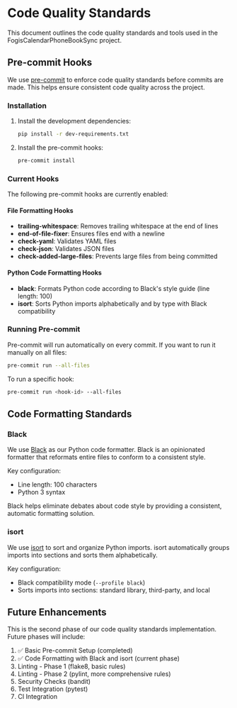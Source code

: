 # Code Quality Standards

This document outlines the code quality standards and tools used in the FogisCalendarPhoneBookSync project.

## Pre-commit Hooks

We use [pre-commit](https://pre-commit.com/) to enforce code quality standards before commits are made. This helps ensure consistent code quality across the project.

### Installation

1. Install the development dependencies:
   ```bash
   pip install -r dev-requirements.txt
   ```

2. Install the pre-commit hooks:
   ```bash
   pre-commit install
   ```

### Current Hooks

The following pre-commit hooks are currently enabled:

#### File Formatting Hooks
- **trailing-whitespace**: Removes trailing whitespace at the end of lines
- **end-of-file-fixer**: Ensures files end with a newline
- **check-yaml**: Validates YAML files
- **check-json**: Validates JSON files
- **check-added-large-files**: Prevents large files from being committed

#### Python Code Formatting Hooks
- **black**: Formats Python code according to Black's style guide (line length: 100)
- **isort**: Sorts Python imports alphabetically and by type with Black compatibility

### Running Pre-commit

Pre-commit will run automatically on every commit. If you want to run it manually on all files:

```bash
pre-commit run --all-files
```

To run a specific hook:

```bash
pre-commit run <hook-id> --all-files
```

## Code Formatting Standards

### Black

We use [Black](https://black.readthedocs.io/) as our Python code formatter. Black is an opinionated formatter that reformats entire files to conform to a consistent style.

Key configuration:
- Line length: 100 characters
- Python 3 syntax

Black helps eliminate debates about code style by providing a consistent, automatic formatting solution.

### isort

We use [isort](https://pycqa.github.io/isort/) to sort and organize Python imports. isort automatically groups imports into sections and sorts them alphabetically.

Key configuration:
- Black compatibility mode (`--profile black`)
- Sorts imports into sections: standard library, third-party, and local

## Future Enhancements

This is the second phase of our code quality standards implementation. Future phases will include:

1. ✅ Basic Pre-commit Setup (completed)
2. ✅ Code Formatting with Black and isort (current phase)
3. Linting - Phase 1 (flake8, basic rules)
4. Linting - Phase 2 (pylint, more comprehensive rules)
5. Security Checks (bandit)
6. Test Integration (pytest)
7. CI Integration
